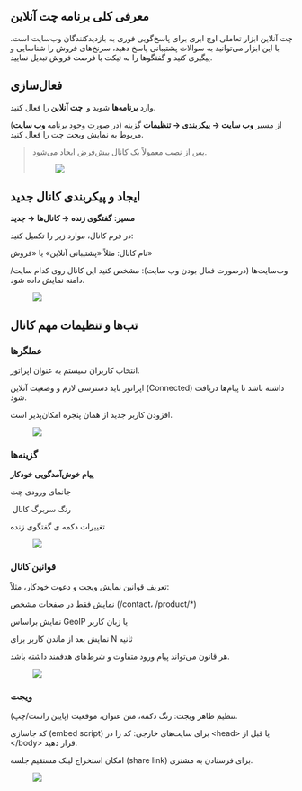 <h2>معرفی کلی برنامه چت آنلاین</h2><p>چت آنلاین ابزار تعاملی اوج ابری برای پاسخ‌گویی فوری به بازدیدکنندگان وب‌سایت است. با این ابزار می‌توانید به سوالات پشتیبانی پاسخ دهید، سرنخ‌های فروش را شناسایی و پیگیری کنید و گفتگوها را به تیکت یا فرصت فروش تبدیل نمایید.</p><h2>فعال‌سازی</h2><p>وارد <strong>برنامه‌ها</strong> شوید و&nbsp;<strong> چت آنلاین </strong>را فعال کنید.</p><p>(در صورت وجود برنامه <strong>وب سایت</strong>) از مسیر <strong>وب‌ سایت → پیکربندی → تنظیمات</strong> گزینه مربوط به نمایش ویجت چت را فعال کنید.</p><blockquote><p>پس از نصب معمولاً یک کانال پیش‌فرض ایجاد می‌شود.</p><figure class="image"><img src="https://hub.amootsoft.com/content/editor/38dcf755-1835-4263-8e7c-83ba9cfade661.png.png"></figure></blockquote><h2>ایجاد و پیکربندی کانال جدید</h2><p><strong>مسیر:</strong> <strong>گفتگوی زنده → کانال‌ها → جدید</strong></p><p>در فرم کانال، موارد زیر را تکمیل کنید:</p><p>نام کانال: مثلاً «پشتیبانی آنلاین» یا «فروش»</p><p>وب‌سایت‌ها (درصورت فعال بودن وب سایت): مشخص کنید این کانال روی کدام سایت/دامنه نمایش داده شود.</p><figure class="image"><img src="https://hub.amootsoft.com/content/editor/4ec635d4-b471-4f28-83c3-73f40a75981c2.JPG.jpg"></figure><h2>تب‌ها و تنظیمات مهم کانال</h2><h3>عملگرها</h3><p>انتخاب کاربران سیستم به عنوان اپراتور.</p><p>اپراتور باید دسترسی لازم و وضعیت آنلاین (Connected) داشته باشد تا پیام‌ها دریافت شود.</p><p>افزودن کاربر جدید از همان پنجره امکان‌پذیر است.</p><figure class="image"><img src="https://hub.amootsoft.com/content/editor/e80b1854-6685-4a97-a233-66981da66a2f3.JPG.jpg"></figure><h3>گزینه‌ها</h3><p><strong>پیام خوش‌آمدگویی خودکار</strong></p><p>جانمای ورودی چت</p><p>&nbsp;رنگ سربرگ کانال</p><p>تغییرات دکمه ی گفتگوی زنده</p><figure class="image"><img src="https://hub.amootsoft.com/content/editor/f6f6b26a-e6ce-41cb-8a77-768f941726474.JPG.jpg"></figure><h3>قوانین کانال</h3><p>تعریف قوانین نمایش ویجت و دعوت خودکار، مثلاً:</p><p>نمایش فقط در صفحات مشخص (/contact، /product/*)</p><p>نمایش براساس GeoIP یا زبان کاربر</p><p>نمایش بعد از ماندن کاربر برای N ثانیه</p><p>هر قانون می‌تواند پیام ورود متفاوت و شرط‌های هدفمند داشته باشد.</p><figure class="image"><img src="https://hub.amootsoft.com/content/editor/412cd656-b44c-491e-9129-b16c1a5300395.JPG.jpg"></figure><h3>ویجت</h3><p>تنظیم ظاهر ویجت: رنگ دکمه، متن عنوان، موقعیت (پایین راست/چپ).</p><p>کد جاسازی (embed script) برای سایت‌های خارجی: کد را در &lt;head&gt; یا قبل از &lt;/body&gt; قرار دهید.</p><p>امکان استخراج لینک مستقیم جلسه (share link) برای فرستادن به مشتری.</p><figure class="image"><img src="https://hub.amootsoft.com/content/editor/a8118040-145d-4c82-87bc-65f08ab46b315.JPG.jpg"></figure>